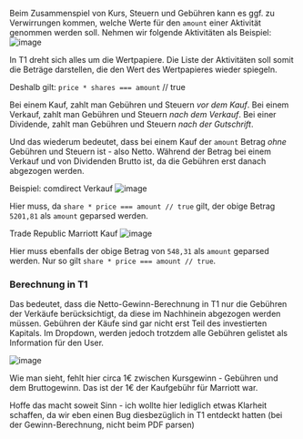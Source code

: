 Beim Zusammenspiel von Kurs, Steuern und Gebühren kann es ggf. zu Verwirrungen kommen, welche Werte für den `amount` einer Aktivität genommen werden soll. Nehmen wir folgende Aktivitäten als Beispiel:
![image](https://user-images.githubusercontent.com/2399810/82758263-b5b79380-9de5-11ea-8f76-d9a266e8b3d7.png)

In T1 dreht sich alles um die Wertpapiere. Die Liste der Aktivitäten soll somit die Beträge darstellen, die den Wert des Wertpapieres wieder spiegeln.

Deshalb gilt:
`price * shares === amount` // true

Bei einem Kauf, zahlt man Gebühren und Steuern _vor dem Kauf_.
Bei einem Verkauf, zahlt man Gebühren und Steuern _nach dem Verkauf_.
Bei einer Dividende, zahlt man Gebühren und Steuern _nach der Gutschrift_.

Und das wiederum bedeutet, dass bei einem Kauf der `amount` Betrag _ohne_ Gebühren und Steuern ist - also Netto. Während der Betrag bei einem Verkauf und von Dividenden Brutto ist, da die Gebühren erst danach abgezogen werden.

Beispiel:
comdirect Verkauf
![image](https://user-images.githubusercontent.com/2399810/82758363-67ef5b00-9de6-11ea-8428-43d4c28a8279.png)

Hier muss, da `share * price === amount // true` gilt, der obige Betrag `5201,81` als `amount` geparsed werden.

Trade Republic Marriott Kauf
![image](https://user-images.githubusercontent.com/2399810/82758391-953c0900-9de6-11ea-82ea-c6e34fcd879b.png)

Hier muss ebenfalls der obige Betrag von `548,31` als `amount` geparsed werden. Nur so gilt `share * price === amount // true`.

### Berechnung in T1

Das bedeutet, dass die Netto-Gewinn-Berechnung in T1 nur die Gebühren der Verkäufe berücksichtigt, da diese im Nachhinein abgezogen werden müssen. Gebühren der Käufe sind gar nicht erst Teil des investierten Kapitals.
Im Dropdown, werden jedoch trotzdem alle Gebühren gelistet als Information für den User.

![image](https://user-images.githubusercontent.com/2399810/82758472-0976ac80-9de7-11ea-92a5-27d88afb2d31.png)

Wie man sieht, fehlt hier circa 1€ zwischen Kursgewinn - Gebühren und dem Bruttogewinn. Das ist der 1€ der Kaufgebühr für Marriott war.

Hoffe das macht soweit Sinn - ich wollte hier lediglich etwas Klarheit schaffen, da wir eben einen Bug diesbezüglich in T1 entdeckt hatten (bei der Gewinn-Berechnung, nicht beim PDF parsen)
